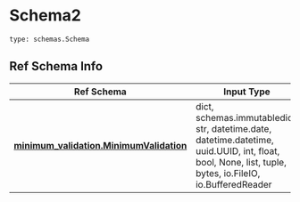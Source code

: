 # Schema2
```
type: schemas.Schema
```

## Ref Schema Info
Ref Schema | Input Type | Output Type
---------- | ---------- | -----------
[**minimum_validation.MinimumValidation**](../../../../../../components/schema/minimum_validation.md) | dict, schemas.immutabledict, str, datetime.date, datetime.datetime, uuid.UUID, int, float, bool, None, list, tuple, bytes, io.FileIO, io.BufferedReader | schemas.immutabledict, str, float, int, bool, None, tuple, bytes, io.FileIO
